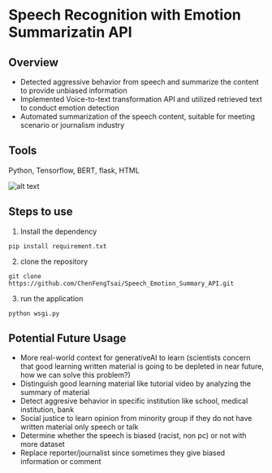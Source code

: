 # Speech Recognition with Emotion Summarizatin API

## Overview
* Detected aggressive behavior from speech and summarize the content to provide unbiased information 
* Implemented Voice-to-text transformation API and utilized retrieved text to conduct emotion detection 
* Automated summarization of the speech content, suitable for meeting scenario or journalism industry

## Tools
Python, Tensorflow, BERT, flask, HTML

![alt text](https://github.com/ChenFengTsai/Speech_Emotion_Summary_API/blob/691cc5929a167a19e69640d950f051362c4f7fd1/Application_overview.png)

## Steps to use
1. Install the dependency
```
pip install requirement.txt
```
2. clone the repository
```
git clone https://github.com/ChenFengTsai/Speech_Emotion_Summary_API.git
```
3. run the application
```
python wsgi.py
```

## Potential Future Usage
* More real-world context for generativeAI to learn (scientists concern that good learning written material is going to be depleted in near future, how we can solve this problem?)
* Distinguish good learning material like tutorial video by analyzing the summary of material
* Detect aggresive behavior in specific institution like school, medical institution, bank
* Social justice to learn opinion from minority group if they do not have written material only speech or talk
* Determine whether the speech is biased (racist, non pc) or not with more dataset
* Replace reporter/journalist since sometimes they give biased information or comment
